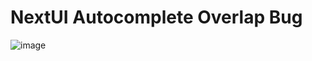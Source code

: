 # NextUI Autocomplete Overlap Bug
![image](https://github.com/user-attachments/assets/ba48c784-81a1-4588-81fa-401440c0e8d0)
